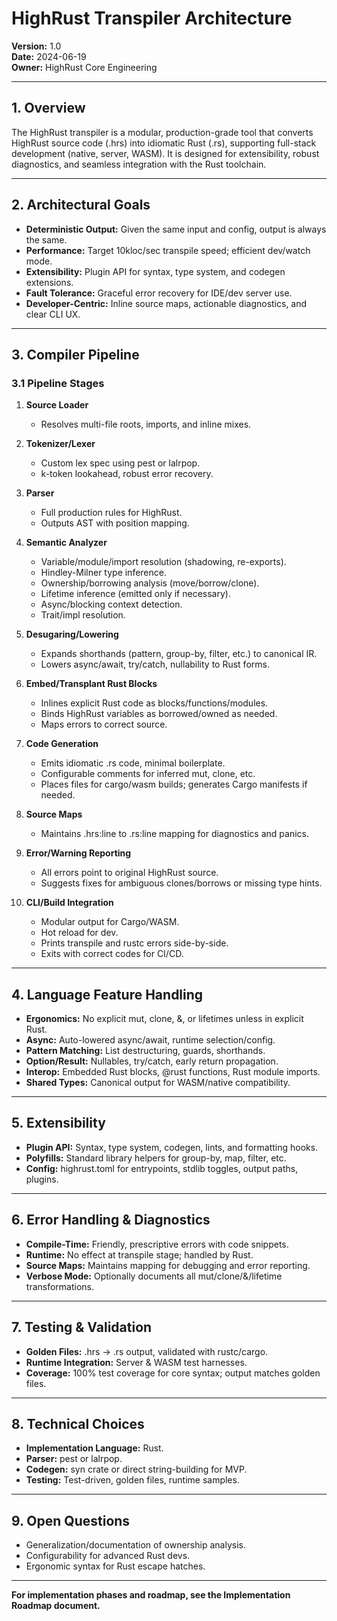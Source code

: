 # HighRust Transpiler Architecture

**Version:** 1.0  
**Date:** 2024-06-19  
**Owner:** HighRust Core Engineering

---

## 1. Overview

The HighRust transpiler is a modular, production-grade tool that converts HighRust source code (.hrs) into idiomatic Rust (.rs), supporting full-stack development (native, server, WASM). It is designed for extensibility, robust diagnostics, and seamless integration with the Rust toolchain.

---

## 2. Architectural Goals

- **Deterministic Output:** Given the same input and config, output is always the same.
- **Performance:** Target 10kloc/sec transpile speed; efficient dev/watch mode.
- **Extensibility:** Plugin API for syntax, type system, and codegen extensions.
- **Fault Tolerance:** Graceful error recovery for IDE/dev server use.
- **Developer-Centric:** Inline source maps, actionable diagnostics, and clear CLI UX.

---

## 3. Compiler Pipeline

### 3.1 Pipeline Stages

1. **Source Loader**
   - Resolves multi-file roots, imports, and inline mixes.

2. **Tokenizer/Lexer**
   - Custom lex spec using pest or lalrpop.
   - k-token lookahead, robust error recovery.

3. **Parser**
   - Full production rules for HighRust.
   - Outputs AST with position mapping.

4. **Semantic Analyzer**
   - Variable/module/import resolution (shadowing, re-exports).
   - Hindley-Milner type inference.
   - Ownership/borrowing analysis (move/borrow/clone).
   - Lifetime inference (emitted only if necessary).
   - Async/blocking context detection.
   - Trait/impl resolution.

5. **Desugaring/Lowering**
   - Expands shorthands (pattern, group-by, filter, etc.) to canonical IR.
   - Lowers async/await, try/catch, nullability to Rust forms.

6. **Embed/Transplant Rust Blocks**
   - Inlines explicit Rust code as blocks/functions/modules.
   - Binds HighRust variables as borrowed/owned as needed.
   - Maps errors to correct source.

7. **Code Generation**
   - Emits idiomatic .rs code, minimal boilerplate.
   - Configurable comments for inferred mut, clone, etc.
   - Places files for cargo/wasm builds; generates Cargo manifests if needed.

8. **Source Maps**
   - Maintains .hrs:line to .rs:line mapping for diagnostics and panics.

9. **Error/Warning Reporting**
   - All errors point to original HighRust source.
   - Suggests fixes for ambiguous clones/borrows or missing type hints.

10. **CLI/Build Integration**
    - Modular output for Cargo/WASM.
    - Hot reload for dev.
    - Prints transpile and rustc errors side-by-side.
    - Exits with correct codes for CI/CD.

---

## 4. Language Feature Handling

- **Ergonomics:** No explicit mut, clone, &, or lifetimes unless in explicit Rust.
- **Async:** Auto-lowered async/await, runtime selection/config.
- **Pattern Matching:** List destructuring, guards, shorthands.
- **Option/Result:** Nullables, try/catch, early return propagation.
- **Interop:** Embedded Rust blocks, @rust functions, Rust module imports.
- **Shared Types:** Canonical output for WASM/native compatibility.

---

## 5. Extensibility

- **Plugin API:** Syntax, type system, codegen, lints, and formatting hooks.
- **Polyfills:** Standard library helpers for group-by, map, filter, etc.
- **Config:** highrust.toml for entrypoints, stdlib toggles, output paths, plugins.

---

## 6. Error Handling & Diagnostics

- **Compile-Time:** Friendly, prescriptive errors with code snippets.
- **Runtime:** No effect at transpile stage; handled by Rust.
- **Source Maps:** Maintains mapping for debugging and error reporting.
- **Verbose Mode:** Optionally documents all mut/clone/&/lifetime transformations.

---

## 7. Testing & Validation

- **Golden Files:** .hrs → .rs output, validated with rustc/cargo.
- **Runtime Integration:** Server & WASM test harnesses.
- **Coverage:** 100% test coverage for core syntax; output matches golden files.

---

## 8. Technical Choices

- **Implementation Language:** Rust.
- **Parser:** pest or lalrpop.
- **Codegen:** syn crate or direct string-building for MVP.
- **Testing:** Test-driven, golden files, runtime samples.

---

## 9. Open Questions

- Generalization/documentation of ownership analysis.
- Configurability for advanced Rust devs.
- Ergonomic syntax for Rust escape hatches.

---

**For implementation phases and roadmap, see the Implementation Roadmap document.**